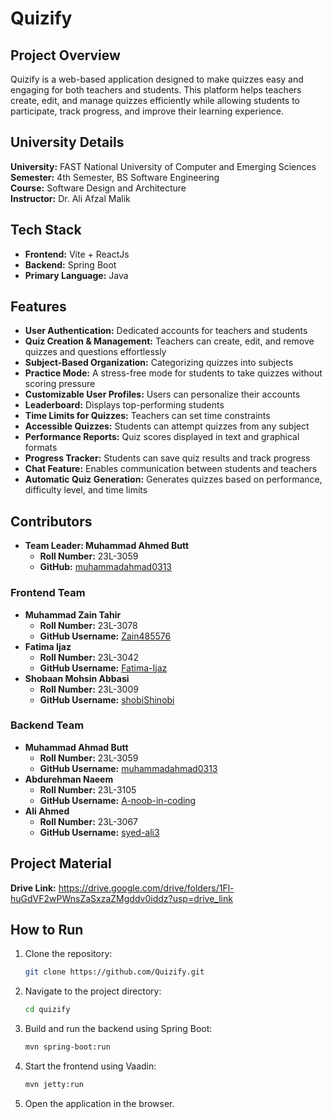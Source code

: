 # Quizify

## Project Overview
Quizify is a web-based application designed to make quizzes easy and engaging for both teachers and students. This platform helps teachers create, edit, and manage quizzes efficiently while allowing students to participate, track progress, and improve their learning experience.

## University Details
**University:** FAST National University of Computer and Emerging Sciences  
**Semester:** 4th Semester, BS Software Engineering  
**Course:** Software Design and Architecture  
**Instructor:** Dr. Ali Afzal Malik  

## Tech Stack
- **Frontend:** Vite + ReactJs
- **Backend:** Spring Boot
- **Primary Language:** Java

## Features
- **User Authentication:** Dedicated accounts for teachers and students
- **Quiz Creation & Management:** Teachers can create, edit, and remove quizzes and questions effortlessly
- **Subject-Based Organization:** Categorizing quizzes into subjects
- **Practice Mode:** A stress-free mode for students to take quizzes without scoring pressure
- **Customizable User Profiles:** Users can personalize their accounts
- **Leaderboard:** Displays top-performing students
- **Time Limits for Quizzes:** Teachers can set time constraints
- **Accessible Quizzes:** Students can attempt quizzes from any subject
- **Performance Reports:** Quiz scores displayed in text and graphical formats
- **Progress Tracker:** Students can save quiz results and track progress
- **Chat Feature:** Enables communication between students and teachers
- **Automatic Quiz Generation:** Generates quizzes based on performance, difficulty level, and time limits

## Contributors
- **Team Leader: Muhammad Ahmed Butt**  
  - **Roll Number:** 23L-3059  
  - **GitHub:** [muhammadahmad0313](https://github.com/muhammadahmad0313)

### Frontend Team
- **Muhammad Zain Tahir**  
  - **Roll Number:** 23L-3078  
  - **GitHub Username:** [Zain485576](https://github.com/Zain485576)
- **Fatima Ijaz**  
  - **Roll Number:** 23L-3042 
  - **GitHub Username:** [Fatima-Ijaz](https://github.com/Fatima-Ijaz) 
- **Shobaan Mohsin Abbasi**  
  - **Roll Number:** 23L-3009  
  - **GitHub Username:** [shobiShinobi](https://github.com/shobiShinobi)  

### Backend Team
- **Muhammad Ahmad Butt**  
  - **Roll Number:** 23L-3059 
  - **GitHub Username:** [muhammadahmad0313](https://github.com/muhammadahmad0313)
- **Abdurehman Naeem**  
  - **Roll Number:** 23L-3105  
  - **GitHub Username:** [A-noob-in-coding](https://github.com/A-noob-in-coding)
- **Ali Ahmed**  
  - **Roll Number:** 23L-3067 
  - **GitHub Username:** [syed-ali3](https://github.com/syed-ali3) 

## Project Material
**Drive Link:** https://drive.google.com/drive/folders/1Fl-huGdVF2wPWnsZaSxzaZMgddv0iddz?usp=drive_link

## How to Run
1. Clone the repository:  
   ```bash
   git clone https://github.com/Quizify.git
   ```
2. Navigate to the project directory:  
   ```bash
   cd quizify
   ```
3. Build and run the backend using Spring Boot:  
   ```bash
   mvn spring-boot:run
   ```
4. Start the frontend using Vaadin:  
   ```bash
   mvn jetty:run
   ```
5. Open the application in the browser.
